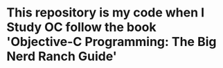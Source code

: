 # This repository is my code when I Study OC follow the book 'Objective-C Programming: The Big Nerd Ranch Guide'
